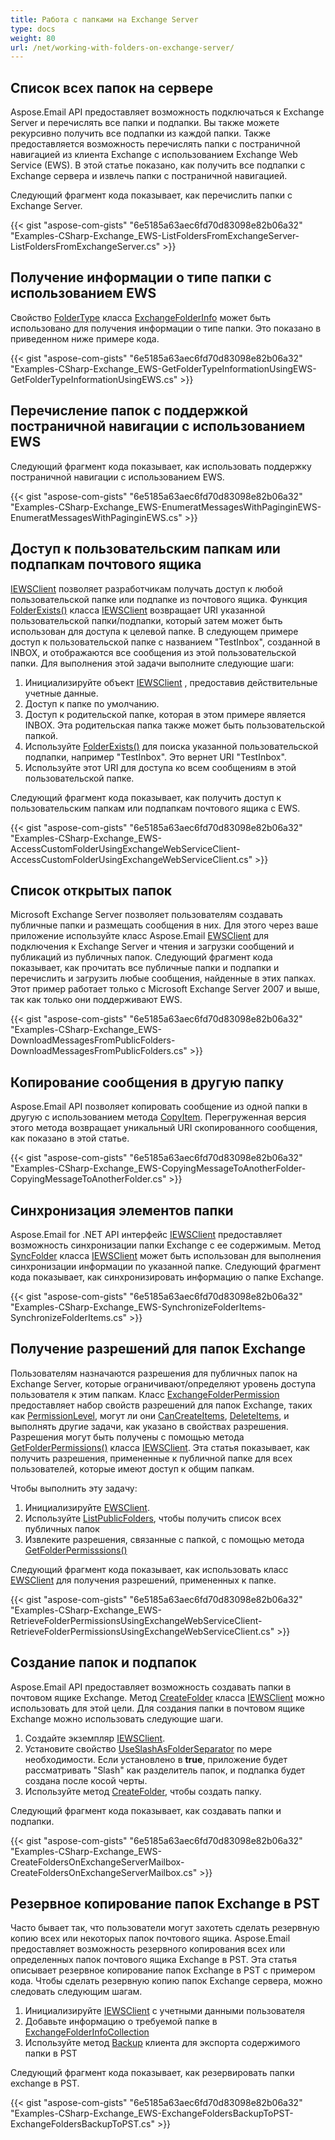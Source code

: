 ```yaml
---
title: Работа с папками на Exchange Server
type: docs
weight: 80
url: /net/working-with-folders-on-exchange-server/
---
```



## **Список всех папок на сервере**

Aspose.Email API предоставляет возможность подключаться к Exchange Server и перечислять все папки и подпапки. Вы также можете рекурсивно получить все подпапки из каждой папки. Также предоставляется возможность перечислять папки с постраничной навигацией из клиента Exchange с использованием Exchange Web Service (EWS). В этой статье показано, как получить все подпапки с Exchange сервера и извлечь папки с постраничной навигацией.

Следующий фрагмент кода показывает, как перечислить папки с Exchange Server.

{{< gist "aspose-com-gists" "6e5185a63aec6fd70d83098e82b06a32" "Examples-CSharp-Exchange_EWS-ListFoldersFromExchangeServer-ListFoldersFromExchangeServer.cs" >}}

## **Получение информации о типе папки с использованием EWS**

Свойство [FolderType](https://reference.aspose.com/email/net/aspose.email.clients.exchange/exchangefolderinfo/foldertype/) класса [ExchangeFolderInfo](https://reference.aspose.com/email/net/aspose.email.clients.exchange/exchangefolderinfo/) может быть использовано для получения информации о типе папки. Это показано в приведенном ниже примере кода.

{{< gist "aspose-com-gists" "6e5185a63aec6fd70d83098e82b06a32" "Examples-CSharp-Exchange_EWS-GetFolderTypeInformationUsingEWS-GetFolderTypeInformationUsingEWS.cs" >}}

## **Перечисление папок с поддержкой постраничной навигации с использованием EWS**

Следующий фрагмент кода показывает, как использовать поддержку постраничной навигации с использованием EWS.

{{< gist "aspose-com-gists" "6e5185a63aec6fd70d83098e82b06a32" "Examples-CSharp-Exchange_EWS-EnumeratMessagesWithPaginginEWS-EnumeratMessagesWithPaginginEWS.cs" >}}

## **Доступ к пользовательским папкам или подпапкам почтового ящика**

[IEWSClient](https://reference.aspose.com/email/net/aspose.email.clients.exchange.webservice/iewsclient/) позволяет разработчикам получать доступ к любой пользовательской папке или подпапке из почтового ящика. Функция [FolderExists()](https://reference.aspose.com/email/net/aspose.email.clients.exchange.webservice/iewsclient/folderexists/#folderexists/) класса [IEWSClient](https://reference.aspose.com/email/net/aspose.email.clients.exchange.webservice/iewsclient/) возвращает URI указанной пользовательской папки/подпапки, который затем может быть использован для доступа к целевой папке. В следующем примере доступ к пользовательской папке с названием "TestInbox", созданной в INBOX, и отображаются все сообщения из этой пользовательской папки. Для выполнения этой задачи выполните следующие шаги:

1. Инициализируйте объект [IEWSClient](https://reference.aspose.com/email/net/aspose.email.clients.exchange.webservice/iewsclient/) , предоставив действительные учетные данные.
1. Доступ к папке по умолчанию.
1. Доступ к родительской папке, которая в этом примере является INBOX. Эта родительская папка также может быть пользовательской папкой.
1. Используйте [FolderExists()](https://reference.aspose.com/email/net/aspose.email.clients.exchange.webservice/iewsclient/folderexists/#folderexists/) для поиска указанной пользовательской подпапки, например "TestInbox". Это вернет URI "TestInbox".
1. Используйте этот URI для доступа ко всем сообщениям в этой пользовательской папке.

Следующий фрагмент кода показывает, как получить доступ к пользовательским папкам или подпапкам почтового ящика с EWS.

{{< gist "aspose-com-gists" "6e5185a63aec6fd70d83098e82b06a32" "Examples-CSharp-Exchange_EWS-AccessCustomFolderUsingExchangeWebServiceClient-AccessCustomFolderUsingExchangeWebServiceClient.cs" >}}

## **Список открытых папок**

Microsoft Exchange Server позволяет пользователям создавать публичные папки и размещать сообщения в них. Для этого через ваше приложение используйте класс Aspose.Email [EWSClient](https://reference.aspose.com/email/net/aspose.email.clients.exchange.webservice/ewsclient/) для подключения к Exchange Server и чтения и загрузки сообщений и публикаций из публичных папок. Следующий фрагмент кода показывает, как прочитать все публичные папки и подпапки и перечислить и загрузить любые сообщения, найденные в этих папках. Этот пример работает только с Microsoft Exchange Server 2007 и выше, так как только они поддерживают EWS.

{{< gist "aspose-com-gists" "6e5185a63aec6fd70d83098e82b06a32" "Examples-CSharp-Exchange_EWS-DownloadMessagesFromPublicFolders-DownloadMessagesFromPublicFolders.cs" >}}

## **Копирование сообщения в другую папку**

Aspose.Email API позволяет копировать сообщение из одной папки в другую с использованием метода [CopyItem](https://reference.aspose.com/email/net/aspose.email.clients.exchange.webservice/iewsclient/copyitem/#copyitem). Перегруженная версия этого метода возвращает уникальный URI скопированного сообщения, как показано в этой статье.

{{< gist "aspose-com-gists" "6e5185a63aec6fd70d83098e82b06a32" "Examples-CSharp-Exchange_EWS-CopyingMessageToAnotherFolder-CopyingMessageToAnotherFolder.cs" >}}

## **Синхронизация элементов папки**

Aspose.Email for .NET API интерфейс [IEWSClient](https://reference.aspose.com/email/net/aspose.email.clients.exchange.webservice/iewsclient/) предоставляет возможность синхронизации папки Exchange с ее содержимым. Метод [SyncFolder](https://reference.aspose.com/email/net/aspose.email.clients.exchange.webservice/iewsclient/syncfolder/#syncfolder/) класса [IEWSClient](https://reference.aspose.com/email/net/aspose.email.clients.exchange.webservice/iewsclient/) может быть использован для выполнения синхронизации информации по указанной папке. Следующий фрагмент кода показывает, как синхронизировать информацию о папке Exchange.

{{< gist "aspose-com-gists" "6e5185a63aec6fd70d83098e82b06a32" "Examples-CSharp-Exchange_EWS-SynchronizeFolderItems-SynchronizeFolderItems.cs" >}}

## **Получение разрешений для папок Exchange**

Пользователям назначаются разрешения для публичных папок на Exchange Server, которые ограничивают/определяют уровень доступа пользователя к этим папкам. Класс [ExchangeFolderPermission](https://reference.aspose.com/email/net/aspose.email.clients.exchange/exchangefolderpermission/) предоставляет набор свойств разрешений для папок Exchange, таких как [PermissionLevel](https://reference.aspose.com/email/net/aspose.email.clients.exchange/exchangefolderpermission/permissionlevel/), могут ли они [CanCreateItems](https://reference.aspose.com/email/net/aspose.email.clients.exchange/exchangebasepermission/cancreateitems/), [DeleteItems](https://reference.aspose.com/email/net/aspose.email.clients.exchange/exchangebasepermission/deleteitems/), и выполнять другие задачи, как указано в свойствах разрешения. Разрешения могут быть получены с помощью метода [GetFolderPermissions()](https://reference.aspose.com/email/net/aspose.email.clients.exchange.webservice/iewsclient/getfolderpermissions/#getfolderpermissions) класса [IEWSClient](https://reference.aspose.com/email/net/aspose.email.clients.exchange.webservice/iewsclient/). Эта статья показывает, как получить разрешения, примененные к публичной папке для всех пользователей, которые имеют доступ к общим папкам.

Чтобы выполнить эту задачу:

1. Инициализируйте [EWSClient](https://reference.aspose.com/email/net/aspose.email.clients.exchange.webservice/ewsclient/).
1. Используйте [ListPublicFolders](https://reference.aspose.com/email/net/aspose.email.clients.exchange.webservice/iewsclient/listpublicfolders/#listpublicfolders), чтобы получить список всех публичных папок
1. Извлеките разрешения, связанные с папкой, с помощью метода [GetFolderPermisssions()](https://reference.aspose.com/email/net/aspose.email.clients.exchange.webservice/iewsclient/getfolderpermissions/#getfolderpermissions)

Следующий фрагмент кода показывает, как использовать класс [EWSClient](https://reference.aspose.com/email/net/aspose.email.clients.exchange.webservice/ewsclient/) для получения разрешений, примененных к папке.

{{< gist "aspose-com-gists" "6e5185a63aec6fd70d83098e82b06a32" "Examples-CSharp-Exchange_EWS-RetrieveFolderPermissionsUsingExchangeWebServiceClient-RetrieveFolderPermissionsUsingExchangeWebServiceClient.cs" >}}

## **Создание папок и подпапок**

Aspose.Email API предоставляет возможность создавать папки в почтовом ящике Exchange. Метод [CreateFolder](https://reference.aspose.com/email/net/aspose.email.clients.exchange.webservice/iewsclient/createfolder/#createfolder/) класса [IEWSClient](https://reference.aspose.com/email/net/aspose.email.clients.exchange.webservice/iewsclient/) можно использовать для этой цели. Для создания папки в почтовом ящике Exchange можно использовать следующие шаги.

1. Создайте экземпляр [IEWSClient](https://reference.aspose.com/email/net/aspose.email.clients.exchange.webservice/iewsclient/).
1. Установите свойство [UseSlashAsFolderSeparator](https://reference.aspose.com/email/net/aspose.email.clients.exchange.webservice/iewsclient/useslashasfolderseparator/) по мере необходимости. Если установлено в **true**, приложение будет рассматривать "Slash" как разделитель папок, и подпапка будет создана после косой черты.
1. Используйте метод [CreateFolder](https://reference.aspose.com/email/net/aspose.email.clients.exchange.webservice/iewsclient/createfolder/#createfolder/), чтобы создать папку.

Следующий фрагмент кода показывает, как создавать папки и подпапки.

{{< gist "aspose-com-gists" "6e5185a63aec6fd70d83098e82b06a32" "Examples-CSharp-Exchange_EWS-CreateFoldersOnExchangeServerMailbox-CreateFoldersOnExchangeServerMailbox.cs" >}}

## **Резервное копирование папок Exchange в PST**

Часто бывает так, что пользователи могут захотеть сделать резервную копию всех или некоторых папок почтового ящика. Aspose.Email предоставляет возможность резервного копирования всех или определенных папок почтового ящика Exchange в PST. Эта статья описывает резервное копирование папок Exchange в PST с примером кода. Чтобы сделать резервную копию папок Exchange сервера, можно следовать следующим шагам.

1. Инициализируйте [IEWSClient](https://reference.aspose.com/email/net/aspose.email.clients.exchange.webservice/iewsclient/) с учетными данными пользователя
1. Добавьте информацию о требуемой папке в [ExchangeFolderInfoCollection](https://reference.aspose.com/email/net/aspose.email.clients.exchange/exchangefolderinfocollection/)
1. Используйте метод [Backup](https://reference.aspose.com/email/net/aspose.email.clients.exchange.webservice/iewsclient/backup/#backup/) клиента для экспорта содержимого папки в PST

Следующий фрагмент кода показывает, как резервировать папки exchange в PST.

{{< gist "aspose-com-gists" "6e5185a63aec6fd70d83098e82b06a32" "Examples-CSharp-Exchange_EWS-ExchangeFoldersBackupToPST-ExchangeFoldersBackupToPST.cs" >}}